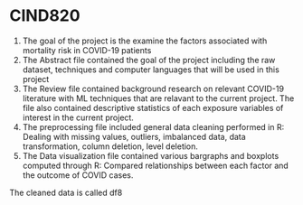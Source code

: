 # CIND820
1. The goal of the project is the examine the factors associated with mortality risk in COVID-19 patients
2. The Abstract file contained the goal of the project including the raw dataset, techniques and computer languages that will be used in this project
3. The Review file contained background research on relevant COVID-19 literature with ML techniques that are relavant to the current project. 
   The file also contained descriptive statistics of each exposure variables of interest in the current project.
4. The preprocessing file included general data cleaning performed in R: 
   Dealing with missing values, outliers, imbalanced data, data transformation, column deletion, level deletion.
5. The Data visualization file contained various bargraphs and boxplots computed through R:
   Compared relationships between each factor and the outcome of COVID cases.


The cleaned data is called df8
